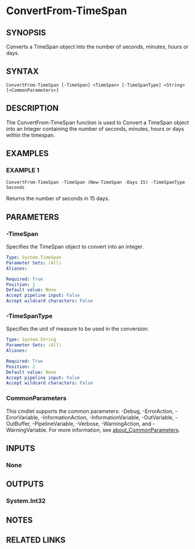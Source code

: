 
# ConvertFrom-TimeSpan

## SYNOPSIS
Converts a TimeSpan object into the number of seconds, minutes, hours or days.

## SYNTAX

```
ConvertFrom-TimeSpan [-TimeSpan] <TimeSpan> [-TimeSpanType] <String> [<CommonParameters>]
```

## DESCRIPTION
The ConvertFrom-TimeSpan function is used to Convert a TimeSpan object into an Integer containing the number of
seconds, minutes, hours or days within the timespan.

## EXAMPLES

### EXAMPLE 1
```
ConvertFrom-TimeSpan -TimeSpan (New-TimeSpan -Days 15) -TimeSpanType Seconds
```

Returns the number of seconds in 15 days.

## PARAMETERS

### -TimeSpan
Specifies the TimeSpan object to convert into an integer.

```yaml
Type: System.TimeSpan
Parameter Sets: (All)
Aliases:

Required: True
Position: 1
Default value: None
Accept pipeline input: False
Accept wildcard characters: False
```

### -TimeSpanType
Specifies the unit of measure to be used in the conversion.

```yaml
Type: System.String
Parameter Sets: (All)
Aliases:

Required: True
Position: 2
Default value: None
Accept pipeline input: False
Accept wildcard characters: False
```

### CommonParameters
This cmdlet supports the common parameters: -Debug, -ErrorAction, -ErrorVariable, -InformationAction, -InformationVariable, -OutVariable, -OutBuffer, -PipelineVariable, -Verbose, -WarningAction, and -WarningVariable. For more information, see [about_CommonParameters](http://go.microsoft.com/fwlink/?LinkID=113216).

## INPUTS

### None
## OUTPUTS

### System.Int32
## NOTES

## RELATED LINKS
